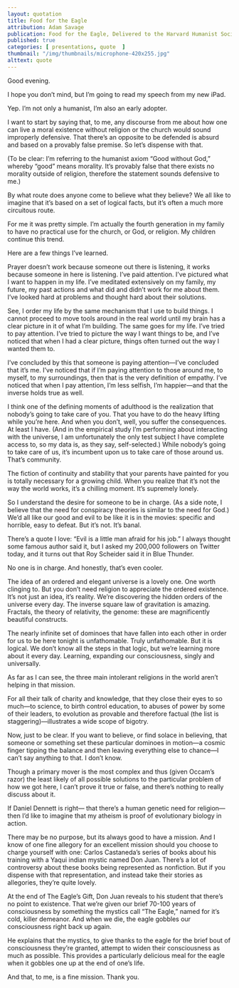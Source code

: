 ```yaml
---
layout: quotation
title: Food for the Eagle
attribution: Adam Savage
publication: Food for the Eagle, Delivered to the Harvard Humanist Society, April 2010
published: true 
categories: [ presentations, quote  ]
thumbnail: "/img/thumbnails/microphone-420x255.jpg"
alttext: quote
---
```


<p>Good evening.</p>

<p>I hope you don’t mind, but I’m going to read my speech from my new iPad.</p>

<p>Yep. I’m not only a humanist, I’m also an early adopter.</p>

<p>I want to start by saying that, to me, any discourse from me about how one can live a moral existence without religion 
or the church would sound improperly defensive. That there’s an opposite to be defended is absurd and based on a provably 
false premise. So let’s dispense with that.</p>

<p>(To be clear: I’m referring to the humanist axiom “Good without God,” whereby “good” means morality. It’s provably false 
that there exists no morality outside of religion, therefore the statement sounds defensive to me.)</p>

<p>By what route does anyone come to believe what they believe? We all like to imagine that it’s based on a set of logical 
facts, but it’s often a much more circuitous route.</p>

<p>For me it was pretty simple. I’m actually the fourth generation in my family to have no practical use for the church, or 
God, or religion. My children continue this trend.</p>

<p>Here are a few things I’ve learned.</p>

<p>Prayer doesn’t work because someone out there is listening, it works because someone in here is listening. I’ve paid attention. 
I’ve pictured what I want to happen in my life. I’ve meditated extensively on my family, my future, my past actions and what 
did and didn’t work for me about them. I’ve looked hard at problems and thought hard about their solutions.</p>

<p>See, I order my life by the same mechanism that I use to build things. I cannot proceed to move tools around in the real world 
until my brain has a clear picture in it of what I’m building. The same goes for my life. I’ve tried to pay attention. I’ve tried to 
picture the way I want things to be, and I’ve noticed that when I had a clear picture, things often turned out the way I wanted them to.</p>

<p>I’ve concluded by this that someone is paying attention—I’ve concluded that it’s me. I’ve noticed that if I’m paying attention to those 
around me, to myself, to my surroundings, then that is the very definition of empathy. I’ve noticed that when I pay attention, I’m less 
selfish, I’m happier—and that the inverse holds true as well.</p>

<p>I think one of the defining moments of adulthood is the realization that nobody’s going to take care of you. That you have to do the heavy 
lifting while you’re here. And when you don’t, well, you suffer the consequences. At least I have. (And in the empirical study I’m performing 
about interacting with the universe, I am unfortunately the only test subject I have complete access to, so my data is, as they say, 
self-selected.) While nobody’s going to take care of us, it’s incumbent upon us to take care of those around us. That’s community.</p>

<p>The fiction of continuity and stability that your parents have painted for you is totally necessary for a growing child. When you realize 
that it’s not the way the world works, it’s a chilling moment. It’s supremely lonely.</p>

<p>So I understand the desire for someone to be in charge. (As a side note, I believe that the need for conspiracy theories is similar to 
the need for God.) We’d all like our good and evil to be like it is in the movies: specific and horrible, easy to defeat. But it’s not. It’s banal.</p>

<p>There’s a quote I love: “Evil is a little man afraid for his job.” I always thought some famous author said it, but I asked my 200,000 
followers on Twitter today, and it turns out that Roy Scheider said it in Blue Thunder.</p>

<p>No one is in charge. And honestly, that’s even cooler.</p>

<p>The idea of an ordered and elegant universe is a lovely one. One worth clinging to. But you don’t need religion to appreciate the 
ordered existence. It’s not just an idea, it’s reality. We’re discovering the hidden orders of the universe every day. The inverse 
square law of gravitation is amazing. Fractals, the theory of relativity, the genome: these are magnificently beautiful constructs.</p>

<p>The nearly infinite set of dominoes that have fallen into each other in order for us to be here tonight is unfathomable. Truly 
unfathomable. But it is logical. We don’t know all the steps in that logic, but we’re learning more about it every day. Learning, 
expanding our consciousness, singly and universally.</p>

<p>As far as I can see, the three main intolerant religions in the world aren’t helping in that mission.</p>

<p>For all their talk of charity and knowledge, that they close their eyes to so much—to science, to birth control education, to 
abuses of power by some of their leaders, to evolution as provable and therefore factual (the list is staggering)—illustrates a wide scope of bigotry.</p>

<p>Now, just to be clear. If you want to believe, or find solace in believing, that someone or something set these particular dominoes 
in motion—a cosmic finger tipping the balance and then leaving everything else to chance—I can’t say anything to that. I don’t know.</p>

<p>Though a primary mover is the most complex and thus (given Occam’s razor) the least likely of all possible solutions to the particular problem of 
how we got here, I can’t prove it true or false, and there’s nothing to really discuss about it.</p>

<p>If Daniel Dennett is right— that there’s a human genetic need for religion— then I’d like to imagine that my atheism is proof of 
evolutionary biology in action.</p>

<p>There may be no purpose, but its always good to have a mission. And I know of one fine allegory for an excellent mission should you 
choose to charge yourself with one: Carlos Castaneda’s series of books about his training with a Yaqui indian mystic named Don Juan. There’s 
a lot of controversy about these books being represented as nonfiction. But if you dispense with that representation, and instead take 
their stories as allegories, they’re quite lovely.</p>

<p>At the end of The Eagle’s Gift, Don Juan reveals to his student that there’s no point to existence. That we’re given our brief 70-100 
years of consciousness by something the mystics call “The Eagle,” named for it’s cold, killer demeanor. And when we die, the eagle 
gobbles our consciousness right back up again.</p>

<p>He explains that the mystics, to give thanks to the eagle for the brief bout of consciousness they’re granted, attempt to widen their 
consciousness as much as possible. This provides a particularly delicious meal for the eagle when it gobbles one up at the end of one’s life.</p>

<p>And that, to me, is a fine mission. Thank you.</p>
